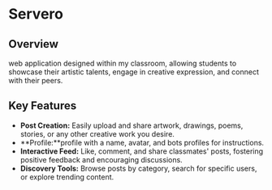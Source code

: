 # Servero

## Overview

 web application designed within my classroom, allowing students to showcase their artistic talents, engage in creative expression, and connect with their peers.

## Key Features

* **Post Creation:** Easily upload and share artwork, drawings, poems, stories, or any other creative work you desire.
* **Profile:**profile with a name, avatar, and bots profiles for instructions.
* **Interactive Feed:** Like, comment, and share classmates' posts, fostering positive feedback and encouraging discussions.
* **Discovery Tools:** Browse posts by category, search for specific users, or explore trending content.
